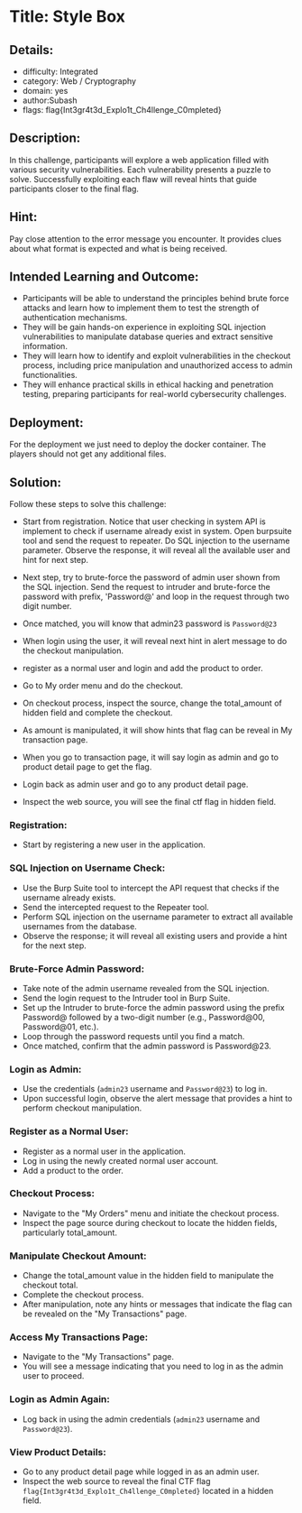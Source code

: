# Title: Style Box

## Details:
* difficulty: Integrated
* category: Web / Cryptography
* domain: yes
* author:Subash
* flags: flag{Int3gr4t3d_Explo1t_Ch4llenge_C0mpleted}

## Description:
In this challenge, participants will explore a web application filled with various security vulnerabilities. Each vulnerability presents a puzzle to solve. Successfully exploiting each flaw will reveal hints that guide participants closer to the final flag.

## Hint:
Pay close attention to the error message you encounter. It provides clues about what format is expected and what is being received.

## Intended Learning and Outcome:
- Participants will be able to understand the principles behind brute force attacks and learn how to implement them to test the strength of authentication mechanisms.
- They will be gain hands-on experience in exploiting SQL injection vulnerabilities to manipulate database queries and extract sensitive information.
- They will learn how to identify and exploit vulnerabilities in the checkout process, including price manipulation and unauthorized access to admin functionalities.
- They will enhance practical skills in ethical hacking and penetration testing, preparing participants for real-world cybersecurity challenges.

## Deployment:
For the deployment we just need to deploy the docker container. The players should not get any additional files.


## Solution:
Follow these steps to solve this challenge:

- Start from registration. Notice that user checking in system API is implement to check if username already exist in system. Open burpsuite tool and send the request to repeater. Do SQL injection to the username parameter. Observe the response, it will reveal all the available user and hint for next step.

- Next step, try to brute-force the password of admin user shown from the SQL injection. Send the request to intruder and brute-force the password with prefix, 'Password@' and loop in the request through two digit number.
- Once matched, you will know that admin23 password is `Password@23`
- When login using the user, it will reveal next hint in alert message to do the checkout manipulation.
- register as a normal user and login and add the product to order.
- Go to My order menu and do the checkout.
- On checkout process, inspect the source, change the total_amount of hidden field and complete the checkout.
- As amount is manipulated, it will show hints that flag can be reveal in My transaction page.
- When you go to transaction page, it will say login as admin and go to product detail page to get the flag.
- Login back as admin user and go to any product detail page.
- Inspect the web source, you will see the final ctf flag in hidden field.

### Registration:
- Start by registering a new user in the application.

### SQL Injection on Username Check:
- Use the Burp Suite tool to intercept the API request that checks if the username already exists.
- Send the intercepted request to the Repeater tool.
- Perform SQL injection on the username parameter to extract all available usernames from the database.
- Observe the response; it will reveal all existing users and provide a hint for the next step.

### Brute-Force Admin Password:
- Take note of the admin username revealed from the SQL injection.
- Send the login request to the Intruder tool in Burp Suite.
- Set up the Intruder to brute-force the admin password using the prefix Password@ followed by a two-digit number (e.g., Password@00, Password@01, etc.).
- Loop through the password requests until you find a match.
- Once matched, confirm that the admin password is Password@23.

### Login as Admin:
- Use the credentials (`admin23` username and `Password@23`) to log in.
- Upon successful login, observe the alert message that provides a hint to perform checkout manipulation.

### Register as a Normal User:
- Register as a normal user in the application.
- Log in using the newly created normal user account.
- Add a product to the order.

### Checkout Process:
- Navigate to the "My Orders" menu and initiate the checkout process.
- Inspect the page source during checkout to locate the hidden fields, particularly total_amount.

### Manipulate Checkout Amount:
- Change the total_amount value in the hidden field to manipulate the checkout total.
- Complete the checkout process.
- After manipulation, note any hints or messages that indicate the flag can be revealed on the "My Transactions" page.

### Access My Transactions Page:
- Navigate to the "My Transactions" page.
- You will see a message indicating that you need to log in as the admin user to proceed.

### Login as Admin Again:
- Log back in using the admin credentials (`admin23` username and `Password@23`).

### View Product Details:
- Go to any product detail page while logged in as an admin user.
- Inspect the web source to reveal the final CTF flag `flag{Int3gr4t3d_Explo1t_Ch4llenge_C0mpleted}` located in a hidden field.


